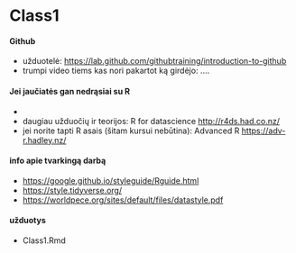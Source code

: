 # Class1

#### Github 
* užduotelė: https://lab.github.com/githubtraining/introduction-to-github
* trumpi video tiems kas nori pakartot ką girdėjo: ....

#### Jei jaučiatės gan nedrąsiai su R
* 
* daugiau užduočių ir teorijos: R for datascience http://r4ds.had.co.nz/
* jei norite tapti R asais (šitam kursui nebūtina): Advanced R https://adv-r.hadley.nz/

#### info apie tvarkingą darbą
* https://google.github.io/styleguide/Rguide.html
* https://style.tidyverse.org/
* https://worldpece.org/sites/default/files/datastyle.pdf

#### užduotys
* Class1.Rmd 

